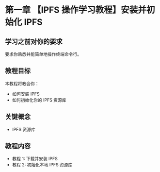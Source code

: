 # 第一章 【IPFS 操作学习教程】安装并初始化 IPFS

## 学习之前对你的要求

要求你熟悉并能简单地操作终端命令行。

## 教程目标

本教程将教会你：

*   如何安装 IPFS
*   如何初始化你的 IPFS 资源库

## 关键概念

*   IPFS 资源库

## 教程内容

*   教程 1: 下载并安装 IPFS
*   教程 2: 初始化本地 IPFS 资源库